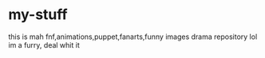 # my-stuff
this is mah fnf,animations,puppet,fanarts,funny images drama repository lol
im a furry, deal whit it
